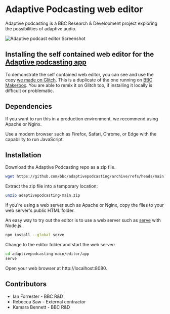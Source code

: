 # Adaptive Podcasting web editor

Adaptive podcasting is a BBC Research & Development project exploring the possibilities of adaptive audio.

![Adaptive podcast editor Screenshot](https://user-images.githubusercontent.com/1649922/188465308-888a1a86-1984-4c32-8dd8-4089b516101b.png)



## Installing the self contained web editor for the [Adaptive podcasting app](../docs/editor.md)

To demonstrate the self contained web editor, you can see and use the copy [we made on Glitch](https://adaptive-podcasting-web-editor.glitch.me/).
This is a duplicate of the one running on [BBC Makerbox](https://www.bbc.co.uk/makerbox/tools/adaptive-podcasting).
You are able to remix it on Glitch too, if installing it locally is difficult or problematic.

## Dependencies

If you want to run this in a production environment, we recommend using Apache or Nginx.

Use a modern browser such as Firefox, Safari, Chrome, or Edge with the capability to run JavaScript.

## Installation

Download the Adaptive Podcasting repo as a zip file.

```bash
wget https://github.com/bbc/adaptivepodcasting/archive/refs/heads/main.zip
```

Extract the zip file into a temporary location:

```bash
unzip adaptivepodcasting-main.zip
```

If you're using a web server such as Apache or Nginx, copy the files to your web server's public HTML folder.

An easy way to try out the editor is to use a web server such as [serve](https://www.npmjs.com/package/serve) with Node.js.

```bash
npm install --global serve
```

Change to the editor folder and start the web server:

```bash
cd adaptivepodcasting-main/editor/app
serve
```

Open your web browser at http://localhost:8080.

## Contributors

* Ian Forrester - BBC R&D
* Rebecca Saw - External contractor
* Kamara Bennett - BBC R&D
